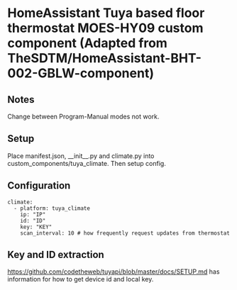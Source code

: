 # HomeAssistant Tuya based floor thermostat MOES-HY09 custom component (Adapted from TheSDTM/HomeAssistant-BHT-002-GBLW-component)

## Notes
Change between Program-Manual modes not work.
## Setup
Place manifest.json, \_\_init\_\_.py and climate.py into custom_components/tuya_climate. Then setup config.

## Configuration
```
climate:
  - platform: tuya_climate
    ip: "IP"
    id: "ID"
    key: "KEY"
    scan_interval: 10 # how frequently request updates from thermostat
```

## Key and ID extraction

https://github.com/codetheweb/tuyapi/blob/master/docs/SETUP.md has  information for how to get device id and local key.
